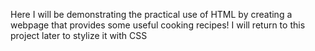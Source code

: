 Here I will be demonstrating the practical use of HTML by creating a webpage
that provides some useful cooking recipes! I will return to this project
later to stylize it with CSS
